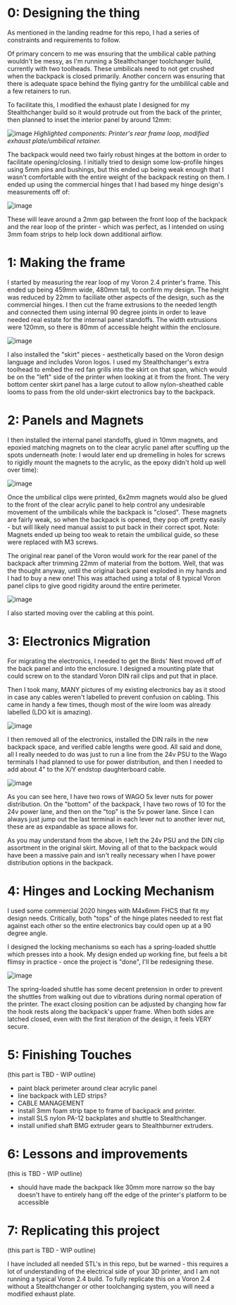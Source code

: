 # 0: Designing the thing

As mentioned in the landing readme for this repo, I had a series of constraints and requirements to follow.

Of primary concern to me was ensuring that the umbilical cable pathing wouldn't be messy, as I'm running a Stealthchanger toolchanger build, currently with two toolheads. These umbilicals need to not get crushed when the backpack is closed primarily. Another concern was ensuring that there is adequate space behind the flying gantry for the umbililcal cable and a few retainers to run.

To facilitate this, I modified the exhaust plate I designed for my Stealthchanger build so it would protrude out from the back of the printer, then planned to inset the interior panel by around 12mm:

![image](https://github.com/user-attachments/assets/5f5387c8-c1e2-49ca-a1bc-f430e72db9a7)
_Highlighted components: Printer's rear frame loop, modified exhaust plate/umbilical retainer._

The backpack would need two fairly robust hinges at the bottom in order to facilitate opening/closing. I initially tried to design some low-profile hinges using 5mm pins and bushings, but this ended up being weak enough that I wasn't comfortable with the entire weight of the backpack resting on them. I ended up using the commercial hinges that I had based my hinge design's measurements off of:

![image](https://github.com/user-attachments/assets/547ede15-5c14-41ac-a647-98cde1bc1765)

These will leave around a 2mm gap between the front loop of the backpack and the rear loop of the printer - which was perfect, as I intended on using 3mm foam strips to help lock down additional airflow.


# 1: Making the frame

I started by measuring the rear loop of my Voron 2.4 printer's frame. This ended up being 459mm wide, 480mm tall, to confirm my design. The height was reduced by 22mm to faciliate other aspects of the design, such as the commercial hinges. I then cut the frame extrusions to the needed length and connected them using internal 90 degree joints in order to leave needed real estate for the internal panel standoffs. The width extrusions were 120mm, so there is 80mm of accessible height within the enclosure.

![image](https://github.com/user-attachments/assets/cb04b324-309f-4d1a-bc5c-6662921f997b)

I also installed the "skirt" pieces - aesthetically based on the Voron design language and includes Voron logos. I used my Stealthchanger's extra toolhead to embed the red fan grills into the skirt on that span, which would be on the "left" side of the printer when looking at it from the front. The very bottom center skirt panel has a large cutout to allow nylon-sheathed cable looms to pass from the old under-skirt electronics bay to the backpack.


# 2: Panels and Magnets

I then installed the internal panel standoffs, glued in 10mm magnets, and epoxied matching magnets on to the clear acrylic panel after scuffing up the spots underneath (note: I would later end up dremelling in holes for screws to rigidly mount the magnets to the acrylic, as the epoxy didn't hold up well over time):

![image](https://github.com/user-attachments/assets/e4172e2e-670c-4fac-aa60-c7db253dd850)

Once the umbilical clips were printed, 6x2mm magnets would also be glued to the front of the clear acrylic panel to help control any undesirable movement of the umbilicals while the backpack is "closed". These magnets are fairly weak, so when the backpack is opened, they pop off pretty easily - but will likely need manual assist to put back in their correct spot. Note: Magnets ended up being too weak to retain the umbilical guide, so these were replaced with M3 screws.

The original rear panel of the Voron would work for the rear panel of the backpack after trimming 22mm of material from the bottom. Well, that was the thought anyway, until the original back panel exploded in my hands and I had to buy a new one! This was attached using a total of 8 typical Voron panel clips to give good rigidity around the entire perimeter. 

![image](https://github.com/user-attachments/assets/ae6d57fc-a14b-4ba5-b588-de25638a3365)

I also started moving over the cabling at this point.


# 3: Electronics Migration

For migrating the electronics, I needed to get the Birds' Nest moved off of the back panel and into the enclosure. I designed a mounting plate that could screw on to the standard Voron DIN rail clips and put that in place.

Then I took many, MANY pictures of my existing electronics bay as it stood in case any cables weren't labelled to prevent confusion on cabling. This came in handy a few times, though most of the wire loom was already labelled (LDO kit is amazing).

![image](https://github.com/user-attachments/assets/597ca5f1-e66c-4638-b262-3b49772c134b)

I then removed all of the electronics, installed the DIN rails in the new backpack space, and verified cable lengths were good. All said and done, all I really needed to do was just to run a line from the 24v PSU to the Wago terminals I had planned to use for power distribution, and then I needed to add about 4" to the X/Y endstop daughterboard cable.

![image](https://github.com/user-attachments/assets/633384a7-1cc9-4c33-95cf-68ec3103d442)

As you can see here, I have two rows of WAGO 5x lever nuts for power distribution. On the "bottom" of the backpack, I have two rows of 10 for the 24v power lane, and then on the "top" is the 5v power lane. Since I can always just jump out the last terminal in each lever nut to another lever nut, these are as expandable as space allows for.

As you may understand from the above, I left the 24v PSU and the DIN clip assortment in the original skirt. Moving all of that to the backpack would have been a massive pain and isn't really necessary when I have power distribution options in the backpack.


# 4: Hinges and Locking Mechanism

I used some commercial 2020 hinges with M4x6mm FHCS that fit my design needs. Critically, both "tops" of the hinge plates needed to rest flat against each other so the entire electronics bay could open up at a 90 degree angle. 

I designed the locking mechanisms so each has a spring-loaded shuttle which presses into a hook. My design ended up working fine, but feels a bit flimsy in practice - once the project is "done", I'll be redesigning these.

![image](https://github.com/user-attachments/assets/62c3fb7c-7122-4f6b-82f3-81afdaaecd27)

The spring-loaded shuttle has some decent pretension in order to prevent the shuttles from walking out due to vibrations during normal operation of the printer. The exact closing position can be adjusted by changing how far the hook rests along the backpack's upper frame. When both sides are latched closed, even with the first iteration of the design, it feels VERY secure. 



# 5: Finishing Touches

(this part is TBD - WIP outline)

- paint black perimeter around clear acrylic panel
- line backpack with LED strips?
- CABLE MANAGEMENT 
- install 3mm foam strip tape to frame of backpack and printer.
- install SLS nylon PA-12 backplates and shuttle to Stealthchanger.
- install unified shaft BMG extruder gears to Stealthburner extruders.


# 6: Lessons and improvements

(this is TBD - WIP outline)

- should have made the backpack like 30mm more narrow so the bay doesn't have to entirely hang off the edge of the printer's platform to be accessible



# 7: Replicating this project

(this part is TBD - WIP outline)

I have included all needed STL's in this repo, but be warned - this requires a lot of understanding of the electrical side of your 3D printer, and I am not running a typical Voron 2.4 build. To fully replicate this on a Voron 2.4 without a Stealthchanger or other toolchanging system, you will need a modified exhaust plate.
